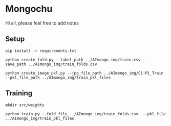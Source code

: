 # Mongochu

Hi all, please feel free to add notes

## Setup 

```
pip install -r requirements.txt
```
```
python create_fold.py --label_path ../AImongo_img/train.csv --save_path ../AImongo_img/train_folds.csv
```
```
python create_image_pkl.py --jpg_file_path ../AImongo_img/C1-P1_Train --pkl_file_path ../AImongo_img/train_pkl_files
```

## Training
```
mkdir src/weights
```
```
python train.py --fold_file ../AImongo_img/train_folds.csv  --pkl_file ../AImongo_img/train_pkl_files
```


